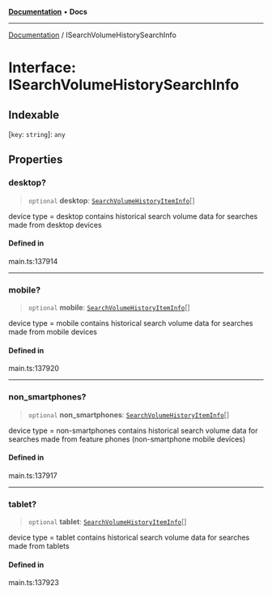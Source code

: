[**Documentation**](../README.md) • **Docs**

***

[Documentation](../globals.md) / ISearchVolumeHistorySearchInfo

# Interface: ISearchVolumeHistorySearchInfo

## Indexable

 \[`key`: `string`\]: `any`

## Properties

### desktop?

> `optional` **desktop**: [`SearchVolumeHistoryItemInfo`](../classes/SearchVolumeHistoryItemInfo.md)[]

device type = desktop
contains historical search volume data for searches made from desktop devices

#### Defined in

main.ts:137914

***

### mobile?

> `optional` **mobile**: [`SearchVolumeHistoryItemInfo`](../classes/SearchVolumeHistoryItemInfo.md)[]

device type = mobile
contains historical search volume data for searches made from mobile devices

#### Defined in

main.ts:137920

***

### non\_smartphones?

> `optional` **non\_smartphones**: [`SearchVolumeHistoryItemInfo`](../classes/SearchVolumeHistoryItemInfo.md)[]

device type = non-smartphones
contains historical search volume data for searches made from feature phones (non-smartphone mobile devices)

#### Defined in

main.ts:137917

***

### tablet?

> `optional` **tablet**: [`SearchVolumeHistoryItemInfo`](../classes/SearchVolumeHistoryItemInfo.md)[]

device type = tablet
contains historical search volume data for searches made from tablets

#### Defined in

main.ts:137923
